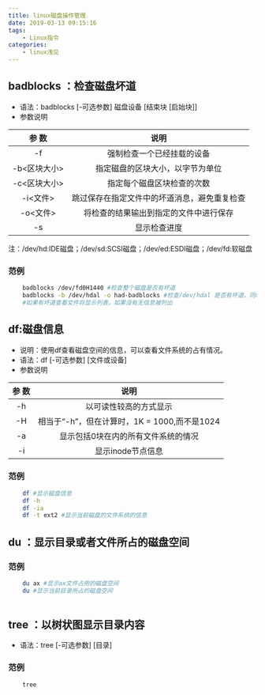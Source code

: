 ```yaml
---
title: linux磁盘操作管理
date: 2019-03-13 09:15:16
tags: 
    - Linux指令
categories: 
    - linux浅见
---
```


## badblocks ：检查磁盘坏道
- 语法：badblocks [-可选参数] 磁盘设备 [结束块 [启始块]]
- 参数说明

|  参 数        |  说明    |
| :--------:    | :----: |
| -f      | 强制检查一个已经挂载的设备              |
|   -b<区块大小>  |  指定磁盘的区块大小，以字节为单位        |
| -c<区块大小>       | 指定每个磁盘区块检查的次数      |  
| -i<文件>       | 跳过保存在指定文件中的坏道消息，避免重复检查     |  
| -o<文件>     | 将检查的结果输出到指定的文件中进行保存    |  
| -s    | 显示检查进度   |  

注：/dev/hd:IDE磁盘；/dev/sd:SCSI磁盘；/dev/ed:ESDI磁盘；/dev/fd:软磁盘
### 范例
```bash
    badblocks /dev/fd0H1440 #检查整个磁盘是否有坏道
    badblocks -b /dev/hdal -o had-badblocks #检查/dev/hdal 是否有坏道，同时将检查的结果保存到文件hda-badlocks中\
    #如果有坏道查看文件将显示列表，如果没有无信息被列出
```

## df:磁盘信息
- 说明：使用df查看磁盘空间的信息，可以查看文件系统的占有情况。
- 语法：df [-可选参数] [文件或设备]
- 参数说明

|  参 数        |  说明    |
| :--------:    | :----: |
| -h      |以可读性较高的方式显示              |
|   -H  |  相当于“-h”，但在计算时，1K = 1000,而不是1024        |
| -a     | 显示包括0块在内的所有文件系统的情况    |  
| -i | 显示inode节点信息    |  

### 范例
```bash
    df #显示磁盘信息
    df -h
    df -ia
    df -t ext2 #显示当前磁盘的文件系统的信息
```

## du ：显示目录或者文件所占的磁盘空间

### 范例
```bash
    du ax #显示ax文件占用的磁盘空间
    du #显示当前目录所占的磁盘空间
    
```
## tree ：以树状图显示目录内容
- 语法：tree [-可选参数] [目录]

### 范例
```bash
    tree
    
```





